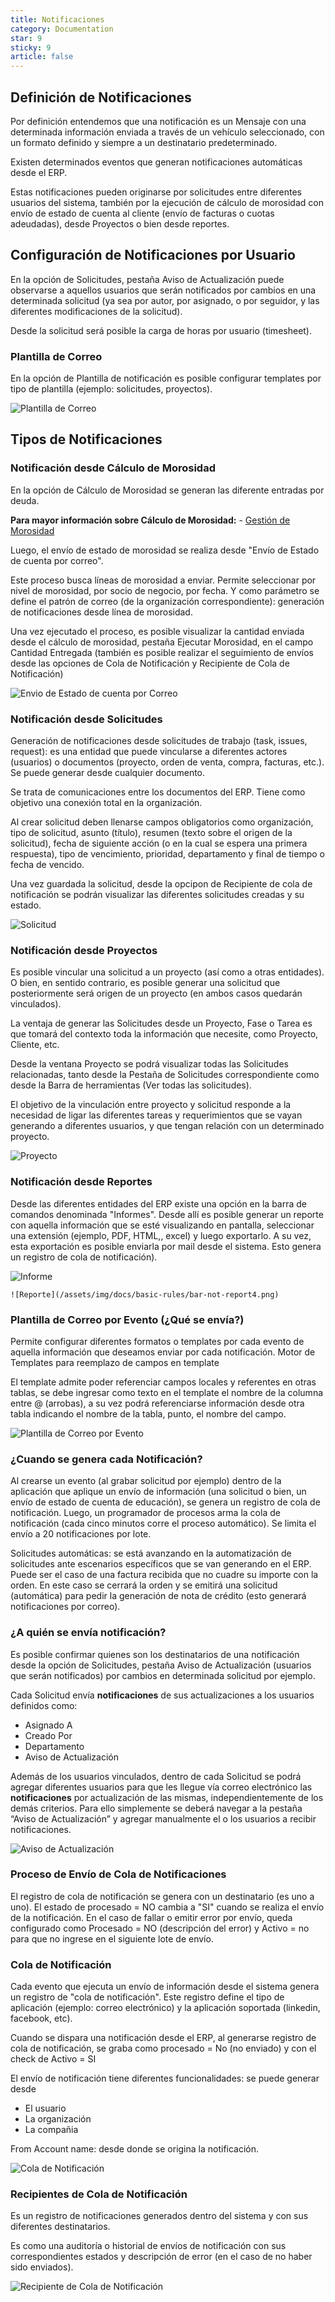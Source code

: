 ```yaml
---
title: Notificaciones
category: Documentation
star: 9
sticky: 9
article: false
---
```


## Definición de Notificaciones

Por definición entendemos que una notificación es un Mensaje con una determinada información enviada a través de un vehículo seleccionado, con un formato definido y siempre a un destinatario predeterminado.

Existen determinados eventos que generan notificaciones automáticas desde el ERP. 

Estas notificaciones pueden originarse por solicitudes entre diferentes usuarios del sistema, también por la ejecución de cálculo de morosidad con envío de estado de cuenta al cliente (envío de facturas o cuotas adeudadas), desde Proyectos o bien desde reportes.

## Configuración de Notificaciones por Usuario

En la opción de Solicitudes, pestaña Aviso de Actualización puede observarse a aquellos usuarios que serán notificados por cambios en una determinada solicitud (ya sea por autor, por asignado, o por seguidor, y las diferentes modificaciones de la solicitud).

Desde la solicitud será posible la carga de horas por usuario (timesheet).

### Plantilla de Correo

En la opción de Plantilla de notificación es posible configurar templates por tipo de plantilla (ejemplo: solicitudes, proyectos).

 ![Plantilla de Correo](/assets/img/docs/basic-rules/bar-not-plantilla1.png)

## Tipos de Notificaciones

### Notificación desde Cálculo de Morosidad

  En la opción de Cálculo de Morosidad se generan las diferente entradas por deuda.

  **Para mayor información sobre Cálculo de Morosidad:** - [Gestión de Morosidad](../balance-management/default-management-general/default-management)

  Luego, el envío de estado de morosidad se realiza desde "Envío de Estado de cuenta por correo".

  Este proceso busca líneas de morosidad a enviar. Permite seleccionar por nivel de morosidad, por socio de negocio, por fecha. Y como parámetro se define el patrón de correo (de la organización correspondiente): generación de notificaciones desde línea de morosidad.

  Una vez ejecutado el proceso, es posible visualizar la cantidad enviada desde el cálculo de morosidad, pestaña Ejecutar Morosidad, en el campo Cantidad Entregada (también es posible realizar el seguimiento de envíos desde las opciones de Cola de Notificación y Recipiente de Cola de Notificación)

  ![Envio de Estado de cuenta por Correo](/assets/img/docs/basic-rules/bar-not-estado1.png)

### Notificación desde Solicitudes

  Generación de notificaciones desde solicitudes de trabajo (task, issues, request): es una entidad que puede vincularse a diferentes actores (usuarios) o documentos (proyecto, orden de venta, compra, facturas, etc.). Se puede generar desde cualquier documento.

  Se trata de comunicaciones entre los documentos del ERP. Tiene como objetivo una conexión total en la organización.

  Al crear solicitud deben llenarse campos obligatorios como organización, tipo de solicitud, asunto (título), resumen (texto sobre el origen de la solicitud), fecha de siguiente acción (o en la cual se espera una primera respuesta), tipo de vencimiento, prioridad, departamento y final de tiempo o fecha de vencido.

  Una vez guardada la solicitud, desde la opcipon de Recipiente de cola de notificación se podrán visualizar las diferentes solicitudes creadas y su estado.

 ![Solicitud](/assets/img/docs/basic-rules/bar-not-solicitud1.png)

### Notificación desde Proyectos

  Es posible vincular una solicitud a un proyecto (así como a otras entidades). O bien, en sentido contrario, es posible generar una solicitud que posteriormente será origen de un proyecto (en ambos casos quedarán vinculados). 

  La ventaja de generar las Solicitudes desde un Proyecto, Fase o Tarea es que tomará del contexto toda la información que necesite, como Proyecto, Cliente, etc.

  Desde la ventana Proyecto se podrá visualizar todas las Solicitudes relacionadas, tanto desde la Pestaña de Solicitudes correspondiente como desde la Barra de herramientas (Ver todas las solicitudes).

  El objetivo de la vinculación entre proyecto y solicitud responde a la necesidad de ligar las diferentes tareas y requerimientos que se vayan generando a diferentes usuarios, y que tengan relación con un determinado proyecto.

   ![Proyecto](/assets/img/docs/basic-rules/bar-not-proyecto1.png)

### Notificación desde Reportes

  Desde las diferentes entidades del ERP existe una opción en la barra de comandos denominada "Informes". Desde allí es posible generar un reporte con aquella información que se esté visualizando en pantalla, seleccionar una extensión (ejemplo, PDF, HTML,, excel) y luego exportarlo. A su vez, esta exportación es posible enviarla por mail desde el sistema. Esto genera un registro de cola de notificación).

   ![Informe](/assets/img/docs/basic-rules/bar-not-report3.png)

    ![Reporte](/assets/img/docs/basic-rules/bar-not-report4.png)

### Plantilla de Correo por Evento (¿Qué se envía?)

Permite configurar diferentes formatos o templates por cada evento de aquella información que deseamos enviar por cada notificación.
Motor de Templates para reemplazo de campos en template

El template admite poder referenciar campos locales y referentes en otras tablas, se debe ingresar como texto en el template el nombre de la columna entre @ (arrobas), a su vez podrá referenciarse información desde otra tabla indicando el nombre de la tabla, punto, el nombre del campo.

 ![Plantilla de Correo por Evento](/assets/img/docs/basic-rules/bar-not-event1.png)

### ¿Cuando se genera cada Notificación?

Al crearse un evento (al grabar solicitud por ejemplo) dentro de la aplicación que aplique un envío de información (una solicitud o bien, un envío de estado de cuenta de educación), se genera un registro de cola de notificación. Luego, un programador de procesos arma la cola de notificación (cada cinco minutos corre el proceso automático). Se limita el envío a 20 notificaciones por lote.

Solicitudes automáticas: se está avanzando en la automatización de solicitudes ante escenarios específicos que se van generando en el ERP. Puede ser el caso de una factura recibida que no cuadre su importe con la orden. En este caso se cerrará la orden y se emitirá una solicitud (automática) para pedir la generación de nota de crédito (esto generará notificaciones por correo).

### ¿A quién se envía notificación?

Es posible confirmar quienes son los destinatarios de una notificación desde la opción de Solicitudes, pestaña Aviso de Actualización (usuarios que serán notificados) por cambios en determinada solicitud por ejemplo.

Cada Solicitud envía **notificaciones** de sus actualizaciones a los usuarios definidos como:

* Asignado A
* Creado Por
* Departamento
* Aviso de Actualización

Además de los usuarios vinculados, dentro de cada Solicitud se podrá agregar diferentes usuarios para que les llegue vía correo electrónico las **notificaciones** por actualización de las mismas, independientemente de los demás criterios. Para ello simplemente se deberá navegar a la pestaña “Aviso de Actualización” y agregar manualmente el o los usuarios a recibir notificaciones.

 ![Aviso de Actualización](/assets/img/docs/basic-rules/bar-not-act1.png)

### Proceso de Envío de Cola de Notificaciones

El registro de cola de notificación se genera con un destinatario (es uno a uno). El estado de procesado = NO cambia a "SI" cuando se realiza el envío de la notificación. En el caso de fallar o emitir error por envío, queda configurado como Procesado = NO (descripción del error) y Activo = no para que no ingrese en el siguiente lote de envío.

### Cola de Notificación

Cada evento que ejecuta un envío de información desde el sistema genera un registro de "cola de notificación". 
Este registro define el tipo de aplicación (ejemplo: correo electrónico) y la aplicación soportada (linkedin, facebook, etc).

Cuando se dispara una notificación desde el ERP, al generarse registro de cola de notificación, se graba como procesado = No (no enviado) y con el check de Activo = SI

El envío de notificación tiene diferentes funcionalidades: se puede generar desde

* El usuario
* La organización
* La compañia

From Account name: desde donde se origina la notificación.

 ![Cola de Notificación](/assets/img/docs/basic-rules/bar-not-notification1.png)

### Recipientes de Cola de Notificación

Es un registro de notificaciones generados dentro del sistema y con sus diferentes destinatarios. 

Es como una auditoría o historial de envíos de notificación con sus correspondientes estados y descripción de error (en el caso de no haber sido enviados).

 ![Recipiente de Cola de Notificación](/assets/img/docs/basic-rules/bar-not-recipient1.png)
